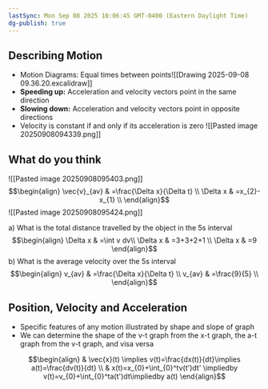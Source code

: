 ```yaml
---
lastSync: Mon Sep 08 2025 10:06:45 GMT-0400 (Eastern Daylight Time)
dg-publish: true
---
```

## Describing Motion

- Motion Diagrams: Equal times between points![[Drawing 2025-09-08 09.36.20.excalidraw]]
- **Speeding up:** Acceleration and velocity vectors point in the same direction
- **Slowing down:** Acceleration and velocity vectors point in opposite directions
- Velocity is constant if and only if its acceleration is zero
![[Pasted image 20250908094339.png]]

## What do you think

![[Pasted image 20250908095403.png]]
$$\begin{align}
\vec{v}_{av} & =\frac{\Delta x}{\Delta t} \\
\Delta x & =x_{2}-x_{1} \\
\end{align}$$
![[Pasted image 20250908095424.png]]

a) What is the total distance travelled by the object in the 5s interval
$$\begin{align}
\Delta x & =\int v dv\\
\Delta x & =3+3+2+1 \\
\Delta x & =9
\end{align}$$
b) What is the average velocity over the 5s interval
$$\begin{align}
v_{av} & =\frac{\Delta x}{\Delta t} \\
v_{av} & =\frac{9}{5} \\
\end{align}$$
## Position, Velocity and Acceleration

- Specific features of any motion illustrated by shape and slope of graph
- We can determine the shape of the v-t graph from the x-t graph, the a-t graph from the v-t graph, and visa versa

$$\begin{align}
 & \vec{x}(t) \implies v(t)=\frac{dx(t)}{dt}\implies a(t)=\frac{dv(t)}{dt} \\
 & x(t)=x_{0}+\int_{0}^tv(t')dt' \impliedby v(t)=v_{0}+\int_{0}^ta(t')dt\impliedby a(t)
\end{align}$$
